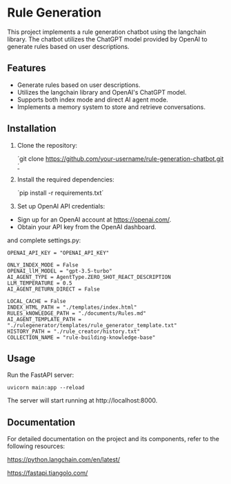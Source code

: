 # Rule Generation 

This project implements a rule generation chatbot using the langchain library. The chatbot utilizes the ChatGPT model provided by OpenAI to generate rules based on user descriptions.

## Features

- Generate rules based on user descriptions.
- Utilizes the langchain library and OpenAI's ChatGPT model.
- Supports both index mode and direct AI agent mode.
- Implements a memory system to store and retrieve conversations.

## Installation

1. Clone the repository:

   ´git clone https://github.com/your-username/rule-generation-chatbot.git´


2. Install the required dependencies:

    ´pip install -r requirements.txt´

3. Set up OpenAI API credentials:

- Sign up for an OpenAI account at https://openai.com/.
- Obtain your API key from the OpenAI dashboard.


and complete settings.py:

    OPENAI_API_KEY = "OPENAI_API_KEY"

    ONLY_INDEX_MODE = False
    OPENAI_llM_MODEL = "gpt-3.5-turbo"
    AI_AGENT_TYPE = AgentType.ZERO_SHOT_REACT_DESCRIPTION
    LLM_TEMPERATURE = 0.5
    AI_AGENT_RETURN_DIRECT = False

    LOCAL_CACHE = False
    INDEX_HTML_PATH = "./templates/index.html"
    RULES_kNOWLEDGE_PATH = "./documents/Rules.md"
    AI_AGENT_TEMPLATE_PATH = "./rulegenerator/templates/rule_generator_template.txt"
    HISTORY_PATH = "./rule_creator/history.txt"
    COLLECTION_NAME = "rule-building-knowledge-base"


## Usage
Run the FastAPI server:

    uvicorn main:app --reload

The server will start running at http://localhost:8000.



## Documentation
For detailed documentation on the project and its components, refer to the following resources:

https://python.langchain.com/en/latest/

https://fastapi.tiangolo.com/